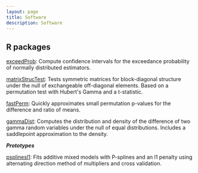 ```yaml
---
layout: page
title: Software
description: Software
---
```


## R packages

[exceedProb](https://CRAN.R-project.org/package=exceedProb): Compute confidence intervals for the exceedance probability of normally distributed estimators.

[matrixStrucTest](https://CRAN.R-project.org/package=matrixStrucTest): Tests symmetric matrices for block-diagonal structure under the null of exchangeable off-diagonal elements. Based on a permutation test with Hubert's Gamma and a t-statistic.

[fastPerm](https://github.com/bdsegal/fastPerm): Quickly approximates small permutation p-values for the difference and ratio of means.

[gammaDist](https://github.com/bdsegal/gammaDist): Computes the distribution and density of the difference of two gamma random variables under the null of equal distributions. Includes a saddlepoint approximation to the density.

**_Prototypes_**

[psplinesl1](https://github.com/bdsegal/psplinesl1): Fits additive mixed models with P-splines and an l1 penalty using alternating direction method of multipliers and cross validation.
